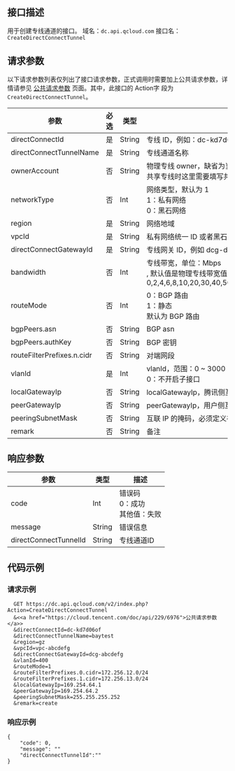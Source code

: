 ## 接口描述
用于创建专线通道的接口。
域名：`dc.api.qcloud.com`
接口名：`CreateDirectConnectTunnel`

## 请求参数
以下请求参数列表仅列出了接口请求参数，正式调用时需要加上公共请求参数，详情请参见 [公共请求参数](https://cloud.tencent.com/doc/api/229/6976) 页面。其中，此接口的 Action字 段为 `CreateDirectConnectTunnel`。

| 参数 | 必选  | 类型 | 描述 |
|---------|---------|---------|---------|
| directConnectId | 是 | String | 专线 ID，例如：dc-kd7d06of | 
| directConnectTunnelName | 是 | String | 专线通道名称 | 
| ownerAccount | 否 | String | 物理专线 owner，缺省为当前客户（物理专线 owner）</br>共享专线时这里需要填写共享专线的开发商账号 ID |
| networkType | 否 | Int | 网络类型，默认为 1</br>1：私有网络</br>0：黑石网络 |
| region | 是 | String | 网络地域 |
| vpcId | 是 | String | 私有网络统一 ID 或者黑石网络统一 ID |
| directConnectGatewayId | 是 | String |专线网关 ID，例如 dcg-d545ddf |
| bandwidth | 否 | Int | 专线带宽，单位：Mbps</br>, 默认值是物理专线带宽值，带宽梯度，单位是Mbps 0,2,4,6,8,10,20,30,40,50,60,70,80,90,100,200,300,400,500,600,700,800,900,1000,2000,3000,4000,5000,6000,7000,8000,9000,10000,40000,100000|
| routeMode | 否 | Int | 0：BGP 路由</br>1：静态</br>默认为 BGP 路由|
| bgpPeers.asn | 否 | String | BGP asn |
| bgpPeers.authKey | 否 | String | BGP 密钥 |
| routeFilterPrefixes.n.cidr | 否 | String | 对端网段 |
| vlanId | 是 | Int | vlanId，范围：0 ~ 3000</br>0：不开启子接口|
| localGatewayIp | 否 | String | localGatewayIp，腾讯侧互联 IP|
| peerGatewayIp | 否 | String | peerGatewayIp，用户侧互联 IP |
| peeringSubnetMask | 否 | String | 互联 IP 的掩码，必须定义在同一子网内，支持 **24 ~ 30** 位，点分十进制，如 255.255.255.252 |
| remark | 否 | String | 备注 |
 
## 响应参数
| 参数 | 类型 | 描述|
|---------|---------|---------|
| code| Int | 错误码</br>0：成功</br>其他值：失败 |
| message |  String | 错误信息 |
|directConnectTunnelId|String|专线通道ID|

## 代码示例
### 请求示例
```
  GET https://dc.api.qcloud.com/v2/index.php?Action=CreateDirectConnectTunnel
  &<<a href="https://cloud.tencent.com/doc/api/229/6976">公共请求参数</a>>
  &directConnectId=dc-kd7d06of
  &directConnectTunnelName=baytest
  &region=gz
  &vpcId=vpc-abcdefg
  &directConnectGatewayId=dcg-abcdefg
  &vlanId=400
  &routeMode=1
  &routeFilterPrefixes.0.cidr=172.256.12.0/24
  &routeFilterPrefixes.1.cidr=172.256.13.0/24
  &localGatewayIp=169.254.64.1
  &peerGatewayIp=169.254.64.2
  &peeringSubnetMask=255.255.255.252
  &remark=create
```
### 响应示例

```
{
    "code": 0,
    "message": ""
    "directConnectTunnelId":""
}
```

